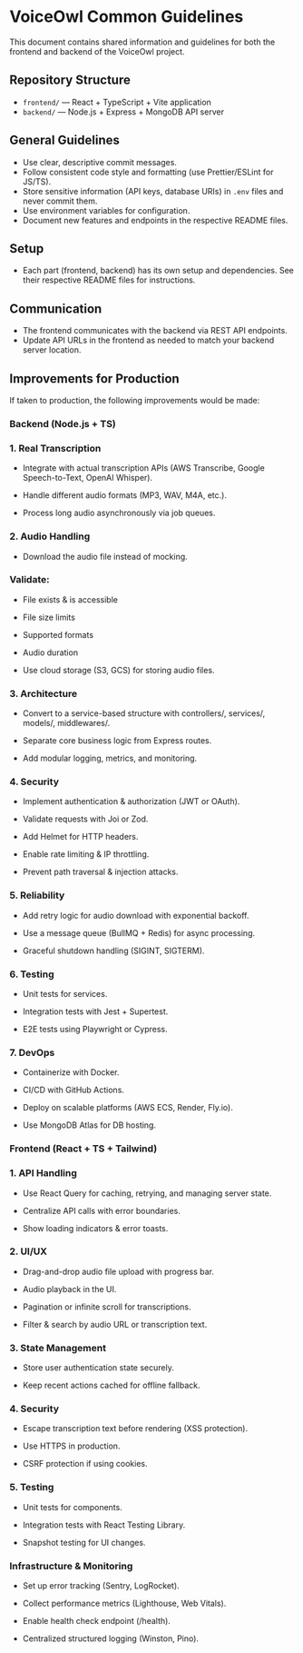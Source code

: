 # VoiceOwl Common Guidelines

This document contains shared information and guidelines for both the frontend and backend of the VoiceOwl project.

## Repository Structure
- `frontend/` — React + TypeScript + Vite application
- `backend/` — Node.js + Express + MongoDB API server

## General Guidelines
- Use clear, descriptive commit messages.
- Follow consistent code style and formatting (use Prettier/ESLint for JS/TS).
- Store sensitive information (API keys, database URIs) in `.env` files and never commit them.
- Use environment variables for configuration.
- Document new features and endpoints in the respective README files.

## Setup
- Each part (frontend, backend) has its own setup and dependencies. See their respective README files for instructions.

## Communication
- The frontend communicates with the backend via REST API endpoints.
- Update API URLs in the frontend as needed to match your backend server location.


## Improvements for Production

If taken to production, the following improvements would be made:

### Backend (Node.js + TS)
### 1. Real Transcription
- Integrate with actual transcription APIs (AWS Transcribe, Google Speech-to-Text, OpenAI Whisper).

- Handle different audio formats (MP3, WAV, M4A, etc.).

- Process long audio asynchronously via job queues.

### 2. Audio Handling
- Download the audio file instead of mocking.

### Validate:

- File exists & is accessible

- File size limits

- Supported formats

- Audio duration

- Use cloud storage (S3, GCS) for storing audio files.

### 3. Architecture

- Convert to a service-based structure with controllers/, services/, models/, middlewares/.

- Separate core business logic from Express routes.

- Add modular logging, metrics, and monitoring.

### 4. Security

- Implement authentication & authorization (JWT or OAuth).

- Validate requests with Joi or Zod.

- Add Helmet for HTTP headers.

- Enable rate limiting & IP throttling.

- Prevent path traversal & injection attacks.

### 5. Reliability

- Add retry logic for audio download with exponential backoff.

- Use a message queue (BullMQ + Redis) for async processing.

- Graceful shutdown handling (SIGINT, SIGTERM).

### 6. Testing

- Unit tests for services.

- Integration tests with Jest + Supertest.

- E2E tests using Playwright or Cypress.

### 7. DevOps

- Containerize with Docker.

- CI/CD with GitHub Actions.

- Deploy on scalable platforms (AWS ECS, Render, Fly.io).

- Use MongoDB Atlas for DB hosting.


### Frontend (React + TS + Tailwind)
### 1. API Handling

- Use React Query for caching, retrying, and managing server state.

- Centralize API calls with error boundaries.

- Show loading indicators & error toasts.

### 2. UI/UX

- Drag-and-drop audio file upload with progress bar.

- Audio playback in the UI.

- Pagination or infinite scroll for transcriptions.

- Filter & search by audio URL or transcription text.

### 3. State Management

- Store user authentication state securely.

- Keep recent actions cached for offline fallback.

### 4. Security

- Escape transcription text before rendering (XSS protection).

- Use HTTPS in production.

- CSRF protection if using cookies.

### 5. Testing

- Unit tests for components.

- Integration tests with React Testing Library.

- Snapshot testing for UI changes.

### Infrastructure & Monitoring

- Set up error tracking (Sentry, LogRocket).

- Collect performance metrics (Lighthouse, Web Vitals).

- Enable health check endpoint (/health).

- Centralized structured logging (Winston, Pino).